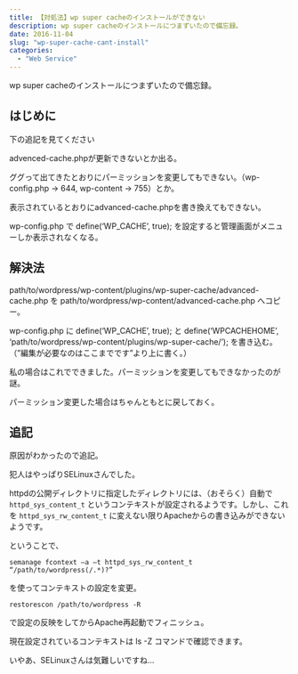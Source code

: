 ```yaml
---
title: 【対処法】wp super cacheのインストールができない
description: wp super cacheのインストールにつまずいたので備忘録。
date: 2016-11-04
slug: "wp-super-cache-cant-install"
categories:
  - "Web Service"
---
```


wp super cacheのインストールにつまずいたので備忘録。

## はじめに
下の追記を見てください

advenced-cache.phpが更新できないとか出る。

ググって出てきたとおりにパーミッションを変更してもできない。（wp-config.php -> 644, wp-content -> 755）とか。

表示されているとおりにadvanced-cache.phpを書き換えてもできない。

wp-config.php で define(‘WP_CACHE’, true); を設定すると管理画面がメニューしか表示されなくなる。

 

## 解決法
path/to/wordpress/wp-content/plugins/wp-super-cache/advanced-cache.php を path/to/wordpress/wp-content/advanced-cache.php へコピー。

wp-config.php に define(‘WP_CACHE’, true); と define(‘WPCACHEHOME’, ‘path/to/wordpress/wp-content/plugins/wp-super-cache/’); を書き込む。（”編集が必要なのはここまでです”より上に書く。）

 

私の場合はこれでできました。パーミッションを変更してもできなかったのが謎。

パーミッション変更した場合はちゃんともとに戻しておく。

 

## 追記
原因がわかったので追記。

犯人はやっぱりSELinuxさんでした。

httpdの公開ディレクトリに指定したディレクトリには、（おそらく）自動で `httpd_sys_content_t` というコンテキストが設定されるようです。しかし、これを `httpd_sys_rw_content_t` に変えない限りApacheからの書き込みができないようです。

ということで、
```
semanage fcontext –a –t httpd_sys_rw_content_t “/path/to/wordpress(/.*)?”
```

を使ってコンテキストの設定を変更。
```
restorescon /path/to/wordpress -R
```
で設定の反映をしてからApache再起動でフィニッシュ。

現在設定されているコンテキストは ls -Z コマンドで確認できます。

いやあ、SELinuxさんは気難しいですね…
